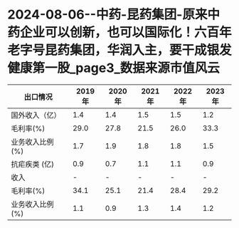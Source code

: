 # 2024-08-06--中药-昆药集团-原来中药企业可以创新，也可以国际化！六百年老字号昆药集团，华润入主，要干成银发健康第一股_page3_数据来源市值风云

| 出口情况 | 2019年 | 2020年 | 2021年 | 2022年 | 2023年 |
| --- | --- | --- | --- | --- | --- |
| 国外收入（亿） | 1.4 | 1.4 | 1.5 | 1.5 | 1.2 |
| 毛利率(%) | 29.0 | 27.8 | 21.5 | 26.0 | 33.3 |
| 业务收入比例(%) | 1.7 | 1.9 | 1.8 | 1.8 | 1.5 |
| 抗疟疾类 (亿) | 0.9 | 0.7 | 1.1 | 1.1 | 0.9 |
| 收入 | - | - | - | - | - |
| 毛利率(%) | 34.1 | 25.1 | 21.4 | 28.4 | 29.2 |
| 业务收入比例(%) | 1.1 | 0.9 | 1.3 | 1.4 | 1.2 |